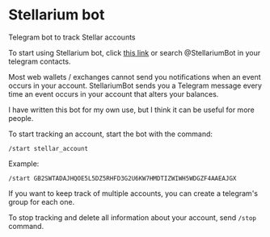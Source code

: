 # Stellarium bot
Telegram bot to track Stellar accounts

To start using Stellarium bot, click [this link](https://t.me/stellariumbot) or search @StellariumBot in your telegram contacts.

Most web wallets / exchanges cannot send you notifications when an event occurs in your account.
StellariumBot sends you a Telegram message every time an event occurs in your account that alters your balances.

I have written this bot for my own use, but I think it can be useful for more people.

To start tracking an account, start the bot with the command:
```
/start stellar_account
```
Example:
```
/start GB2SWTADAJHQOE5L5DZ5RHFD3G2U6KW7HMDTIZWIWH5WDGZF4AAEAJGX
```
If you want to keep track of multiple accounts, you can create a telegram's group for each one.

To stop tracking and delete all information about your account, send ```/stop``` command.

